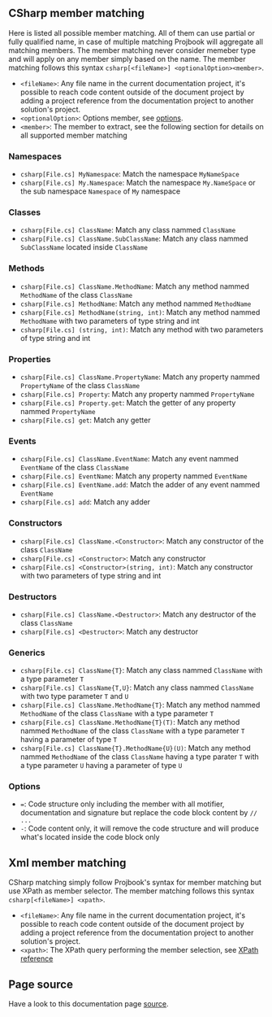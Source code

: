 ## CSharp member matching
Here is listed all possible member matching. All of them can use partial or fully qualified name, in case of multiple matching Projbook will aggregate all matching members. The member matching never consider memeber type and will apply on any member simply based on the name.
The member matching follows this syntax `csharp[<fileName>] <optionalOption><member>`.
* `<fileName>`: Any file name in the current documentation project, it's possible to reach code content outside of the document project by adding a project reference from the documentation project to another solution's project.
* `<optionalOption>`: Options member, see [options](#page%2freference.md-options).
* `<member>`: The member to extract, see the following section for details on all supported member matching

### Namespaces
* `csharp[File.cs] MyNamespace`: Match the namespace `MyNameSpace`
* `csharp[File.cs] My.Namespace`: Match the namespace `My.NameSpace` or the sub namespace `Namespace` of `My` namespace

### Classes
* `csharp[File.cs] ClassName`: Match any class nammed `ClassName`
* `csharp[File.cs] ClassName.SubClassName`: Match any class nammed `SubClassName` located inside `ClassName`

### Methods
* `csharp[File.cs] ClassName.MethodName`: Match any method nammed `MethodName` of the class `ClassName`
* `csharp[File.cs] MethodName`: Match any method nammed `MethodName`
* `csharp[File.cs] MethodName(string, int)`: Match any method nammed `MethodName` with two parameters of type string and int
* `csharp[File.cs] (string, int)`: Match any method with two parameters of type string and int

### Properties
* `csharp[File.cs] ClassName.PropertyName`: Match any property nammed `PropertyName` of the class `ClassName`
* `csharp[File.cs] Property`: Match any property nammed `PropertyName`
* `csharp[File.cs] Property.get`: Match the getter of any property nammed `PropertyName`
* `csharp[File.cs] get`: Match any getter

### Events
* `csharp[File.cs] ClassName.EventName`: Match any event nammed `EventName` of the class `ClassName`
* `csharp[File.cs] EventName`: Match any property nammed `EventName`
* `csharp[File.cs] EventName.add`: Match the adder of any event nammed `EventName`
* `csharp[File.cs] add`: Match any adder

### Constructors
* `csharp[File.cs] ClassName.<Constructor>`: Match any constructor of the class `ClassName`
* `csharp[File.cs] <Constructor>`: Match any constructor
* `csharp[File.cs] <Constructor>(string, int)`: Match any constructor with two parameters of type string and int

### Destructors
* `csharp[File.cs] ClassName.<Destructor>`: Match any destructor of the class `ClassName`
* `csharp[File.cs] <Destructor>`: Match any destructor

### Generics
* `csharp[File.cs] ClassName{T}`: Match any class nammed `ClassName` with a type parameter `T`
* `csharp[File.cs] ClassName{T,U}`: Match any class nammed `ClassName` with two type parameter `T` and `U`
* `csharp[File.cs] ClassName.MethodName{T}`: Match any method nammed `MethodName` of the class `ClassName` with a type parameter `T`
* `csharp[File.cs] ClassName.MethodName{T}(T)`: Match any method nammed `MethodName` of the class `ClassName` with a type parameter `T` having a parameter of type `T`
* `csharp[File.cs] ClassName{T}.MethodName{U}(U)`: Match any method nammed `MethodName` of the class `ClassName` having a type parater `T` with a type parameter `U` having a parameter of type `U`

### Options
* `=`: Code structure only including the member with all motifier, documentation and signature but replace the code block content by `// ...`
* `-`: Code content only, it will remove the code structure and will produce what's located inside the code block only

## Xml member matching
CSharp matching simply follow Projbook's syntax for member matching but use XPath as member selector.
The member matching follows this syntax `csharp[<fileName>] <xpath>`.
* `<fileName>`: Any file name in the current documentation project, it's possible to reach code content outside of the document project by adding a project reference from the documentation project to another solution's project.
* `<xpath>`: The XPath query performing the member selection, see [XPath reference](https://msdn.microsoft.com/en-us/library/ms256115)

## Page source
Have a look to this documentation page [source](https://raw.githubusercontent.com/defrancea/Projbook/master/src/Projbook.Documentation/Page/reference.md).